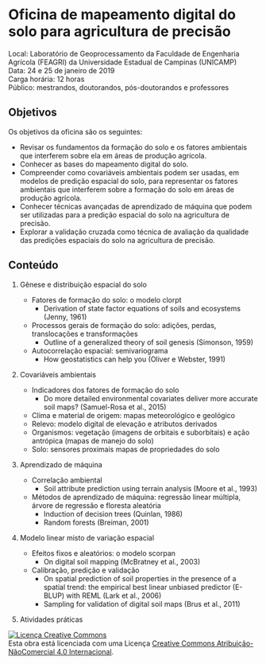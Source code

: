 # Oficina de mapeamento digital do solo para agricultura de precisão

Local: Laboratório de Geoprocessamento da Faculdade de Engenharia Agrícola (FEAGRI) da Universidade Estadual de
Campinas (UNICAMP)<br>
Data: 24 e 25 de janeiro de 2019<br>
Carga horária: 12 horas<br>
Público: mestrandos, doutorandos, pós-doutorandos e professores

## Objetivos

Os objetivos da oficina são os seguintes:

* Revisar os fundamentos da formação do solo e os fatores ambientais que interferem sobre ela em áreas de 
  produção agrícola.
* Conhecer as bases do mapeamento digital do solo.
* Compreender como covariáveis ambientais podem ser usadas, em modelos de predição espacial do solo, para 
  representar os fatores ambientais que interferem sobre a formação do solo em áreas de produção agrícola.
* Conhecer técnicas avançadas de aprendizado de máquina que podem ser utilizadas para a predição espacial do 
  solo na agricultura de precisão.
* Explorar a validação cruzada como técnica de avaliação da qualidade das predições espaciais do solo na 
  agricultura de precisão.
  
## Conteúdo

1. Gênese e distribuição espacial do solo
    + Fatores de formação do solo: o modelo clorpt
        - Derivation of state factor equations of soils and ecosystems (Jenny, 1961)
    + Processos gerais de formação do solo: adições, perdas, translocações e transformações
        - Outline of a generalized theory of soil genesis (Simonson, 1959)
    + Autocorrelação espacial: semivariograma
        - How geostatistics can help you (Oliver e Webster, 1991)
        
2. Covariáveis ambientais
    + Indicadores dos fatores de formação do solo
        - Do more detailed environmental covariates deliver more accurate soil maps? (Samuel-Rosa et al., 2015)
    + Clima e material de origem: mapas meteorológico e geológico
    + Relevo: modelo digital de elevação e atributos derivados
    + Organismos: vegetação (imagens de orbitais e suborbitais) e ação antrópica (mapas de manejo do solo)
    + Solo: sensores proximais mapas de propriedades do solo
3. Aprendizado de máquina
    + Correlação ambiental
        - Soil attribute prediction using terrain analysis (Moore et al., 1993)
    + Métodos de aprendizado de máquina: regressão linear múltipla, árvore de regressão e floresta aleatória
        - Induction of decision trees (Quinlan, 1986)
        - Random forests (Breiman, 2001)
4. Modelo linear misto de variação espacial
    + Efeitos fixos e aleatórios: o modelo scorpan
        - On digital soil mapping (McBratney et al., 2003)
    + Calibração, predição e validação
        - On spatial prediction of soil properties in the presence of a spatial trend: the empirical best linear
          unbiased predictor (E-BLUP) with REML (Lark et al., 2006)
        - Sampling for validation of digital soil maps (Brus et al., 2011)
5. Atividades práticas

<a rel="license" href="http://creativecommons.org/licenses/by-nc/4.0/"><img alt="Licença Creative Commons" style="border-width:0" src="https://i.creativecommons.org/l/by-nc/4.0/88x31.png" /></a><br />Esta obra está licenciada com uma Licença <a rel="license" href="http://creativecommons.org/licenses/by-nc/4.0/">Creative Commons Atribuição-NãoComercial 4.0 Internacional</a>.
